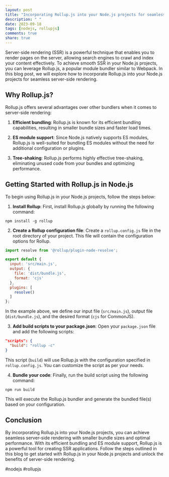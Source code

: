 ```yaml
---
layout: post
title: "Incorporating Rollup.js into your Node.js projects for seamless server-side rendering"
description: " "
date: 2023-09-18
tags: [nodejs, rollupjs]
comments: true
share: true
---
```


Server-side rendering (SSR) is a powerful technique that enables you to render pages on the server, allowing search engines to crawl and index your content effectively. To achieve smooth SSR in your Node.js projects, you can leverage Rollup.js, a popular module bundler similar to Webpack. In this blog post, we will explore how to incorporate Rollup.js into your Node.js projects for seamless server-side rendering.

## Why Rollup.js?

Rollup.js offers several advantages over other bundlers when it comes to server-side rendering:

1. **Efficient bundling**: Rollup.js is known for its efficient bundling capabilities, resulting in smaller bundle sizes and faster load times.

2. **ES module support**: Since Node.js natively supports ES modules, Rollup.js is well-suited for bundling ES modules without the need for additional configuration or plugins.

3. **Tree-shaking**: Rollup.js performs highly effective tree-shaking, eliminating unused code from your bundles and optimizing performance.

## Getting Started with Rollup.js in Node.js

To begin using Rollup.js in your Node.js projects, follow the steps below:

1. **Install Rollup**: First, install Rollup.js globally by running the following command:

```shell
npm install -g rollup
```

2. **Create a Rollup configuration file**: Create a `rollup.config.js` file in the root directory of your project. This file will contain the configuration options for Rollup.

```javascript
import resolve from '@rollup/plugin-node-resolve';

export default {
  input: 'src/main.js',
  output: {
    file: 'dist/bundle.js',
    format: 'cjs'
  },
  plugins: [
    resolve()
  ]
};
```

In the example above, we define our input file (`src/main.js`), output file (`dist/bundle.js`), and the desired format (`cjs` for CommonJS).

3. **Add build scripts to your package.json**: Open your `package.json` file and add the following scripts:

```json
"scripts": {
  "build": "rollup -c"
}
```

This script (`build`) will use Rollup.js with the configuration specified in `rollup.config.js`. You can customize the script as per your needs.

4. **Bundle your code**: Finally, run the build script using the following command:

```shell
npm run build
```

This will execute the Rollup.js bundler and generate the bundled file(s) based on your configuration.

## Conclusion

By incorporating Rollup.js into your Node.js projects, you can achieve seamless server-side rendering with smaller bundle sizes and optimal performance. With its efficient bundling and ES module support, Rollup.js is a powerful tool for creating SSR applications. Follow the steps outlined in this blog to get started with Rollup.js in your Node.js projects and unlock the benefits of server-side rendering.

#nodejs #rollupjs
